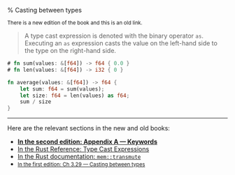 % Casting between types

<small>There is a new edition of the book and this is an old link.</small>

> A type cast expression is denoted with the binary operator `as`.
> Executing an `as` expression casts the value on the left-hand side to the type on the right-hand side.

```rust
# fn sum(values: &[f64]) -> f64 { 0.0 }
# fn len(values: &[f64]) -> i32 { 0 }

fn average(values: &[f64]) -> f64 {
    let sum: f64 = sum(values);
    let size: f64 = len(values) as f64;
    sum / size
}
```

---

Here are the relevant sections in the new and old books:

* **[In the second edition: Appendix A — Keywords][2]**
* [In the Rust Reference: Type Cast Expressions][3]
* [In the Rust documentation: `mem::transmute`][4]
* <small>[In the first edition: Ch 3.29 — Casting between types][1]</small>


[1]: first-edition/casting-between-types.html
[2]: second-edition/appendix-01-keywords.html
[3]: ../reference/expressions/operator-expr.html#type-cast-expressions
[4]: ../std/mem/fn.transmute.html